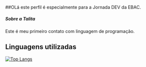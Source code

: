 ##OLá
este perfil é especialmente para a Jornada DEV da EBAC. 

##### Sobre a Talita
Este é meu primeiro contato com linguagem de programação.

## Linguagens utilizadas 


[![Top Langs](https://github-readme-stats.vercel.app/api/top-langs/?username=TalitaPereiraB&Layout=true)](https://github.com/anuraghazra/github-readme-stats)


